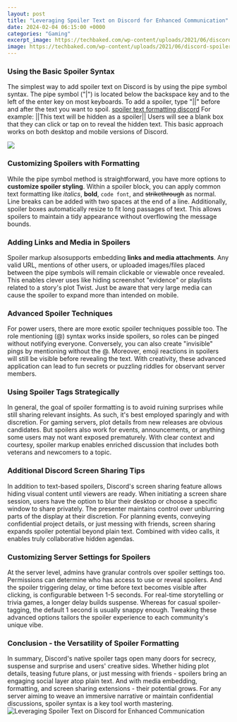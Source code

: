 ```yaml
---
layout: post
title: "Leveraging Spoiler Text on Discord for Enhanced Communication"
date: 2024-02-04 06:15:00 +0000
categories: "Gaming"
excerpt_image: https://techbaked.com/wp-content/uploads/2021/06/discord-spoiler-tag-with-verticla-bar.png
image: https://techbaked.com/wp-content/uploads/2021/06/discord-spoiler-tag-with-verticla-bar.png
---
```


### Using the Basic Spoiler Syntax
The simplest way to add spoiler text on Discord is by using the pipe symbol syntax. The pipe symbol ("|") is located below the backspace key and to the left of the enter key on most keyboards. To add a spoiler, type "||" before and after the text you want to spoil. [spoiler text formatting discord](https://fistore.mysenprints.com/collection/adkisson) For example:
||This text will be hidden as a spoiler||
Users will see a blank box that they can click or tap on to reveal the hidden text. This basic approach works on both desktop and mobile versions of Discord.

![](https://ipeeworld.com/wp-content/uploads/2021/05/spoiler-image-in-discord-768x560.png)
### Customizing Spoilers with Formatting 
While the pipe symbol method is straightforward, you have more options to **customize spoiler styling**. Within a spoiler block, you can apply common text formatting like *italics*, **bold**, `code font`, and ~~strikethrough~~ as normal. Line breaks can be added with two spaces at the end of a line. Additionally, spoiler boxes automatically resize to fit long passages of text. This allows spoilers to maintain a tidy appearance without overflowing the message bounds.
### Adding Links and Media in Spoilers
Spoiler markup alsosupports embedding **links and media attachments**. Any valid URL, mentions of other users, or uploaded images/files placed between the pipe symbols will remain clickable or viewable once revealed. This enables clever uses like hiding screenshot "evidence" or playlists related to a story's plot Twist. Just be aware that very large media can cause the spoiler to expand more than intended on mobile. 
### Advanced Spoiler Techniques
For power users, there are more exotic spoiler techniques possible too. The role mentioning (@) syntax works inside spoilers, so roles can be pinged without notifying everyone. Conversely, you can also create "invisible" pings by mentioning without the @. Moreover, emoji reactions in spoilers will still be visible before revealing the text. With creativity, these advanced application can lead to fun secrets or puzzling riddles for observant server members.
### Using Spoiler Tags Strategically  
In general, the goal of spoiler formatting is to avoid ruining surprises while still sharing relevant insights. As such, it's best employed sparingly and with discretion. For gaming servers, plot details from new releases are obvious candidates. But spoilers also work for events, announcements, or anything some users may not want exposed prematurely. With clear context and courtesy, spoiler markup enables enriched discussion that includes both veterans and newcomers to a topic.
### Additional Discord Screen Sharing Tips
In addition to text-based spoilers, Discord's screen sharing feature allows hiding visual content until viewers are ready. When initiating a screen share session, users have the option to blur their desktop or choose a specific window to share privately. The presenter maintains control over unblurring parts of the display at their discretion. For planning events, conveying confidential project details, or just messing with friends, screen sharing expands spoiler potential beyond plain text. Combined with video calls, it enables truly collaborative hidden agendas.
### Customizing Server Settings for Spoilers
At the server level, admins have granular controls over spoiler settings too. Permissions can determine who has access to use or reveal spoilers. And the spoiler triggering delay, or time before text becomes visible after clicking, is configurable between 1-5 seconds. For real-time storytelling or trivia games, a longer delay builds suspense. Whereas for casual spoiler-tagging, the default 1 second is usually snappy enough. Tweaking these advanced options tailors the spoiler experience to each community's unique vibe.
### Conclusion - the Versatility of Spoiler Formatting
In summary, Discord's native spoiler tags open many doors for secrecy, suspense and surprise and users' creative sides. Whether hiding plot details, teasing future plans, or just messing with friends - spoilers bring an engaging social layer atop plain text. And with media embedding, formatting, and screen sharing extensions - their potential grows. For any server aiming to weave an immersive narrative or maintain confidential discussions, spoiler syntax is a key tool worth mastering.
![Leveraging Spoiler Text on Discord for Enhanced Communication](https://techbaked.com/wp-content/uploads/2021/06/discord-spoiler-tag-with-verticla-bar.png)